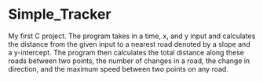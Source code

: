 # Simple_Tracker
My first C project. The program takes in a time, x, and y input and calculates the distance from the given input to a nearest road denoted by a slope and a y-intercept. The program then calculates the total distance along these roads between two points, the number of changes in a road, the change in direction, and the maximum speed between two points on any road.

